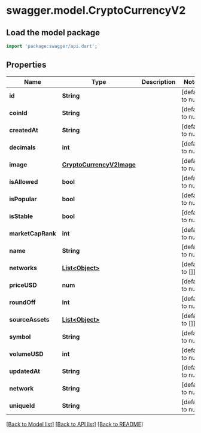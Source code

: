 # swagger.model.CryptoCurrencyV2

## Load the model package
```dart
import 'package:swagger/api.dart';
```

## Properties
Name | Type | Description | Notes
------------ | ------------- | ------------- | -------------
**id** | **String** |  | [default to null]
**coinId** | **String** |  | [default to null]
**createdAt** | **String** |  | [default to null]
**decimals** | **int** |  | [default to null]
**image** | [**CryptoCurrencyV2Image**](CryptoCurrencyV2Image.md) |  | [default to null]
**isAllowed** | **bool** |  | [default to null]
**isPopular** | **bool** |  | [default to null]
**isStable** | **bool** |  | [default to null]
**marketCapRank** | **int** |  | [default to null]
**name** | **String** |  | [default to null]
**networks** | [**List&lt;Object&gt;**](Object.md) |  | [default to []]
**priceUSD** | **num** |  | [default to null]
**roundOff** | **int** |  | [default to null]
**sourceAssets** | [**List&lt;Object&gt;**](Object.md) |  | [default to []]
**symbol** | **String** |  | [default to null]
**volumeUSD** | **int** |  | [default to null]
**updatedAt** | **String** |  | [default to null]
**network** | **String** |  | [default to null]
**uniqueId** | **String** |  | [default to null]

[[Back to Model list]](../README.md#documentation-for-models) [[Back to API list]](../README.md#documentation-for-api-endpoints) [[Back to README]](../README.md)



